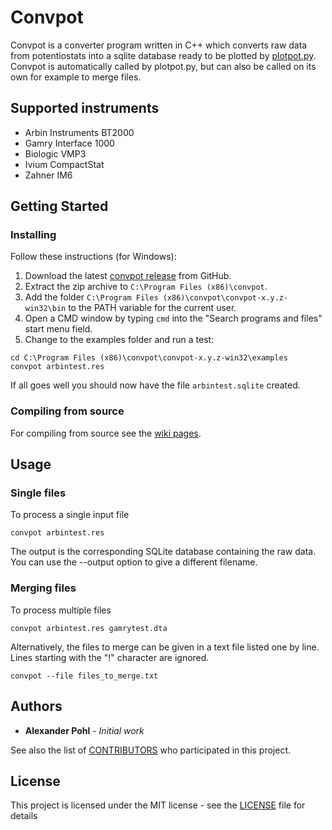 # Convpot

Convpot is a converter program written in C++ which converts raw data from potentiostats into a sqlite database ready to be plotted by [plotpot.py](https://github.com/ahpohl/plotpot). Convpot is automatically called by plotpot.py, but can also be called on its own for example to merge files. 

## Supported instruments

* Arbin Instruments BT2000
* Gamry Interface 1000
* Biologic VMP3
* Ivium CompactStat
* Zahner IM6

## Getting Started

### Installing

Follow these instructions (for Windows):

1. Download the latest [convpot release](https://github.com/ahpohl/convpot/releases/latest) from GitHub.
1. Extract the zip archive to `C:\Program Files (x86)\convpot`.
1. Add the folder `C:\Program Files (x86)\convpot\convpot-x.y.z-win32\bin` to the PATH variable for the current user.
1. Open a CMD window by typing `cmd` into the "Search programs and files" start menu field.
1. Change to the examples folder and run a test:
```
cd C:\Program Files (x86)\convpot\convpot-x.y.z-win32\examples
convpot arbintest.res
```
If all goes well you should now have the file `arbintest.sqlite` created.

### Compiling from source

For compiling from source see the [wiki pages](https://github.com/ahpohl/convpot/wiki).

## Usage

### Single files

To process a single input file

`convpot arbintest.res`

The output is the corresponding SQLite database containing the raw data. You can use the --output option to give a different filename.

### Merging files

To process multiple files

`convpot arbintest.res gamrytest.dta`

Alternatively, the files to merge can be given in a text file listed one by line. Lines starting with the "!" character are ignored.

`convpot --file files_to_merge.txt`

## Authors

* **Alexander Pohl** - *Initial work*

See also the list of [CONTRIBUTORS](https://github.com/ahpohl/convpot/blob/master/CONTRIBUTORS.md) who participated in this project.

## License

This project is licensed under the MIT license - see the [LICENSE](LICENSE) file for details
